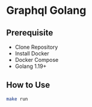 # Graphql Golang

## Prerequisite
- Clone Repository
- Install Docker
- Docker Compose
- Golang 1.19+

## How to Use
```bash
make run
```

